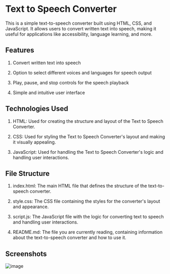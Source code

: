 
# Text to Speech Converter
This is a simple text-to-speech converter built using HTML, CSS, and JavaScript. It allows users to convert written text into speech, making it useful for applications like accessibility, language learning, and more.


## Features

1. Convert written text into speech

2. Option to select different voices and languages for speech output
3. Play, pause, and stop controls for the speech playback
4. Simple and intuitive user interface
## Technologies Used

1. HTML: Used for creating the structure and layout of the Text to Speech Converter.

2. CSS: Used for styling the Text to Speech Converter's layout and making it visually appealing.
3. JavaScript: Used for handling the Text to Speech Converter's logic and handling user interactions.
## File Structure
1. index.html: The main HTML file that defines the structure of the text-to-speech converter.

2. style.css: The CSS file containing the styles for the converter's layout and appearance.
3. script.js: The JavaScript file with the logic for converting text to speech and handling user interactions.
4. README.md: The file you are currently reading, containing information about the text-to-speech converter and how to use it.

## Screenshots

![image](https://github.com/thepratikshrote/text_to_speech_converter/assets/139691671/900ffc9d-f4e9-40a0-86fe-623c0c4c663d)
